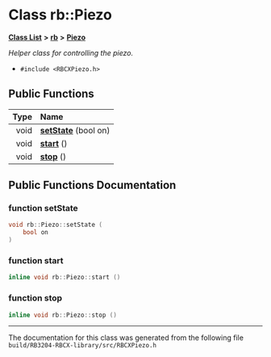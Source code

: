 
# Class rb::Piezo


[**Class List**](annotated.md) **>** [**rb**](namespacerb.md) **>** [**Piezo**](classrb_1_1Piezo.md)



_Helper class for controlling the piezo._ 

* `#include <RBCXPiezo.h>`















## Public Functions

| Type | Name |
| ---: | :--- |
|  void | [**setState**](classrb_1_1Piezo.md#function-setstate) (bool on) <br> |
|  void | [**start**](classrb_1_1Piezo.md#function-start) () <br> |
|  void | [**stop**](classrb_1_1Piezo.md#function-stop) () <br> |








## Public Functions Documentation


### function setState 


```cpp
void rb::Piezo::setState (
    bool on
) 
```



### function start 


```cpp
inline void rb::Piezo::start () 
```



### function stop 


```cpp
inline void rb::Piezo::stop () 
```



------------------------------
The documentation for this class was generated from the following file `build/RB3204-RBCX-library/src/RBCXPiezo.h`